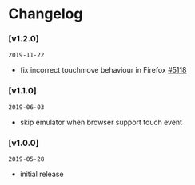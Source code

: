 # Changelog

### [v1.2.0]

`2019-11-22`

- fix incorrect touchmove behaviour in Firefox [\#5118](https://github.com/youzan/vant/pull/5118)

### [v1.1.0]

`2019-06-03`

- skip emulator when browser support touch event

### [v1.0.0]

`2019-05-28`

- initial release
